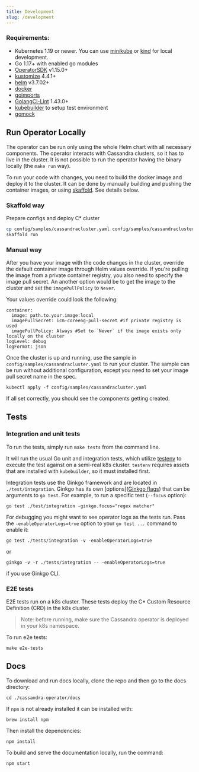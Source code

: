 ```yaml
---
title: Development
slug: /development
---
```


### Requirements:

* Kubernetes 1.19 or newer. You can use [minikube](https://kubernetes.io/docs/setup/minikube/) or [kind](https://github.com/kubernetes-sigs/kind) for local development.
* Go 1.17+ with enabled go modules
* [OperatorSDK](https://github.com/operator-framework/operator-sdk) v1.15.0+
* [kustomize](https://github.com/kubernetes-sigs/kustomize) 4.4.1+
* [helm](https://helm.sh/) v3.7.02+
* [docker](https://docs.docker.com/install/)
* [goimports](https://godoc.org/golang.org/x/tools/cmd/goimports)
* [GolangCI-Lint](https://github.com/golangci/golangci-lint) 1.43.0+
* [kubebuilder](https://github.com/kubernetes-sigs/kubebuilder) to setup test environment
* [gomock](https://github.com/golang/mock)

## Run Operator Locally

The operator can be run only using the whole Helm chart with all necessary components. The operator interacts with Cassandra clusters, so it has to live in the cluster. It is not possible to run the operator having the binary locally (the `make run` way).

To run your code with changes, you need to build the docker image and deploy it to the cluster. It can be done by manually building and pushing the container images, or using [skaffold](https://skaffold.dev/). See details below.

### Skaffold way

Prepare configs and deploy C* cluster
```bash
cp config/samples/cassandracluster.yaml config/samples/cassandracluster_local.yaml
skaffold run
```

### Manual way

After you have your image with the code changes in the cluster, override the default container image through Helm values override. If you're pulling the image from a private container registry, you also need to specify the image pull secret. An another option would be to get the image to the cluster and set the `imagePullPolicy` to `Never`.

Your values override could look the following:

```
container:
  image: path.to.your.image:local
  imagePullSecret: icm-coreeng-pull-secret #if private registry is used
  imagePullPolicy: Always #Set to `Never` if the image exists only locally on the cluster
logLevel: debug
logFormat: json
```

Once the cluster is up and running, use the sample in `config/samples/cassandracluster.yaml` to run your cluster. The sample can be run without additional configuration, except you need to set your image pull secret name in the spec.

`kubectl apply -f config/samples/cassandracluster.yaml`

If all set correctly, you should see the components getting created.

## Tests

### Integration and unit tests

To run the tests, simply run `make tests` from the command line.

It will run the usual Go unit and integration tests, which utilize [testenv](https://book.kubebuilder.io/reference/envtest.html) to execute the test against on a semi-real k8s cluster. `testenv` requires assets that are installed with `kubebuilder`, so it must installed first.

Integration tests use the Ginkgo framework and are located in `./test/integration`. Ginkgo has its own [options]([Ginkgo flags](https://onsi.github.io/ginkgo/#the-ginkgo-cli)) that can be arguments to `go test`. For example, to run a specific test (`--focus` option):

`go test ./test/integration -ginkgo.focus="regex matcher"` 

For debugging you might want to see operator logs as the tests run. Pass the `-enableOperatorLogs=true` option to your  `go test ...` command to enable it:

`go test ./tests/integration -v -enableOperatorLogs=true`

or

`ginkgo -v -r ./tests/integration -- -enableOperatorLogs=true`

if you use Ginkgo CLI.

### E2E tests

E2E tests run on a k8s cluster. These tests deploy the C* Custom Resource Definition (CRD) in the k8s cluster.

>Note: before running, make sure the Cassandra operator is deployed in your k8s namespace. 

To run e2e tests:

```
make e2e-tests
```

## Docs

To download and run docs locally, clone the repo and then go to the docs directory:

```console
cd ./cassandra-operator/docs
```

If `npm` is not already installed it can be installed with:

```console
brew install npm
```

Then install the dependencies:

```console
npm install
```

To build and serve the documentation locally, run the command:

```console
npm start
```
